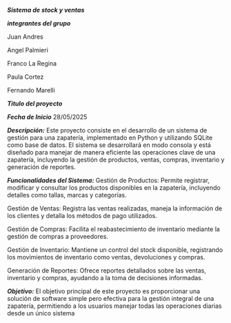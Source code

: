 ***Sistema de stock y ventas***

***integrantes del grupo***

Juan Andres

Angel Palmieri

Franco La Regina

Paula Cortez

Fernando Marelli


***Titulo del proyecto*** 

***Fecha de Inicio***
28/05/2025

***Descripción:***
Este proyecto consiste en el desarrollo de un sistema de gestión para una zapatería, implementado en Python y utilizando SQLite como base de datos. El sistema se desarrollará en modo consola y está diseñado para manejar de manera eficiente las operaciones clave de una zapatería, incluyendo la gestión de productos, ventas, compras, inventario y generación de reportes.

***Funcionalidades del Sistema:***
Gestión de Productos: Permite registrar, modificar y consultar los productos disponibles en la zapatería, incluyendo detalles como tallas, marcas y categorías.

Gestión de Ventas: Registra las ventas realizadas, maneja la información de los clientes y detalla los métodos de pago utilizados.

Gestión de Compras: Facilita el reabastecimiento de inventario mediante la gestión de compras a proveedores.

Gestión de Inventario: Mantiene un control del stock disponible, registrando los movimientos de inventario como ventas, devoluciones y compras.

Generación de Reportes: Ofrece reportes detallados sobre las ventas, inventario y compras, ayudando a la toma de decisiones informadas.

***Objetivo:***
El objetivo principal de este proyecto es proporcionar una solución de software simple pero efectiva para la gestión integral de una zapatería, permitiendo a los usuarios manejar todas las operaciones diarias desde un único sistema
